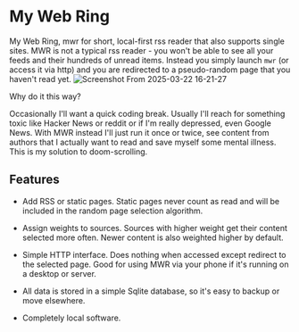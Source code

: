 # My Web Ring

My Web Ring, mwr for short, local-first rss reader that also supports single
sites. MWR is not a typical rss reader - you won't be able to see
all your feeds and their hundreds of unread items. Instead you simply launch
`mwr` (or access it via http) and you are redirected to a pseudo-random page that
you haven't read yet.
![Screenshot From 2025-03-22 16-21-27](https://github.com/user-attachments/assets/5496e588-c18b-4b34-926d-8a1c4bf1afb2)

Why do it this way?

Occasionally I'll want a quick coding break. Usually I'll reach for something
toxic like Hacker News or reddit or if I'm really depressed, even Google News.
With MWR instead I'll just run it once or twice, see content from authors that
I actually want to read and save myself some mental illness. This is my
solution to doom-scrolling.

## Features

* Add RSS or static pages. Static pages never count as read and will
be included in the random page selection algorithm.

* Assign weights to sources. Sources with higher weight get their content
selected more often. Newer content is also weighted higher by default.

* Simple HTTP interface. Does nothing when accessed except redirect to the
selected page. Good for using MWR via your phone if it's running on a desktop
or server.

* All data is stored in a simple Sqlite database, so it's easy to backup or
move elsewhere.

* Completely local software.
